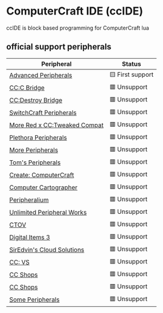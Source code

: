 # ComputerCraft IDE (ccIDE)
ccIDE is block based programming for ComputerCraft lua 

## official support peripherals
| Peripheral | Status 
|------------|--------
|[Advanced Peripherals](https://www.curseforge.com/minecraft/mc-mods/advanced-peripherals) | 🟨 First support
|[CC:C Bridge](https://www.curseforge.com/minecraft/mc-mods/cccbridge) | 🟥 Unsupport
|[CC:Destroy Bridge](https://www.curseforge.com/minecraft/mc-mods/ccdbridge) | 🟥 Unsupport
|[SwitchCraft Peripherals](https://www.curseforge.com/minecraft/mc-mods/sc-peripherals) | 🟥 Unsupport
|[More Red x CC:Tweaked Compat](https://www.curseforge.com/minecraft/mc-mods/more-red-x-cc-tweaked-compat) | 🟥 Unsupport
|[Plethora Peripherals](https://www.curseforge.com/minecraft/mc-mods/plethora-peripherals) | 🟥 Unsupport
|[More Peripherals](https://www.curseforge.com/minecraft/mc-mods/more-peripherals) | 🟥 Unsupport
|[Tom's Peripherals](https://www.curseforge.com/minecraft/mc-mods/toms-peripherals) | 🟥 Unsupport
|[Create: ComputerCraft](https://www.curseforge.com/minecraft/texture-packs/create-computercraft) | 🟥 Unsupport
|[Computer Cartographer](https://modrinth.com/mod/computer-cartographer) | 🟥 Unsupport
|[Peripheralium](https://modrinth.com/mod/peripheralium) | 🟥 Unsupport
|[Unlimited Peripheral Works](https://modrinth.com/mod/unlimitedperipheralworks) | 🟥 Unsupport
|[CTOV](https://modrinth.com/datapack/ctov-advanced-peripheral-compat) | 🟥 Unsupport
|[Digital Items 3](https://modrinth.com/mod/digital-items-3) | 🟥 Unsupport
|[SirEdvin's Cloud Solutions](https://modrinth.com/mod/cloud-solutions) | 🟥 Unsupport
|[CC: VS](https://modrinth.com/mod/cc-vs) | 🟥 Unsupport
|[CC Shops](https://modrinth.com/mod/cc-shops) | 🟥 Unsupport
|[CC Shops](https://modrinth.com/mod/cc-shops) | 🟥 Unsupport
|[Some Peripherals](https://modrinth.com/mod/some-peripherals) | 🟥 Unsupport
